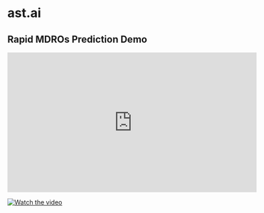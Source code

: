 
# ast.ai 

## Rapid MDROs Prediction Demo 



<iframe 
        width="560" 
        height="315" 
        src="https://www.youtube-nocookie.com/embed/1Tmy6keTMm0" 
        title="YouTube video player" 
        frameborder="0" 
        allow="accelerometer; autoplay; clipboard-write; encrypted-media; gyroscope; picture-in-picture; web-share" 
        allowfullscreen>
</iframe>

[![Watch the video](https://img.youtube.com/vi/1Tmy6keTMm0/maxresdefault.jpg)](https://youtu.be/1Tmy6keTMm0)


